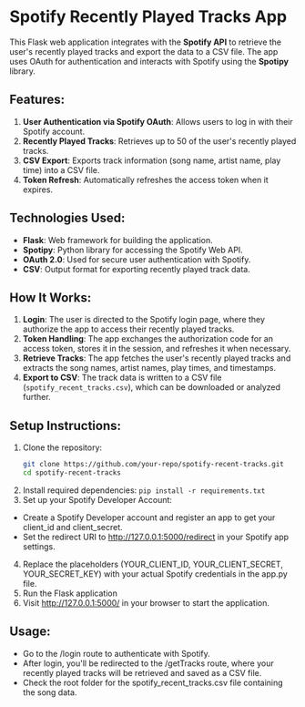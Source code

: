 # Spotify Recently Played Tracks App

This Flask web application integrates with the **Spotify API** to retrieve the user's recently played tracks and export the data to a CSV file. The app uses OAuth for authentication and interacts with Spotify using the **Spotipy** library.

## Features:
1. **User Authentication via Spotify OAuth**: Allows users to log in with their Spotify account.
2. **Recently Played Tracks**: Retrieves up to 50 of the user's recently played tracks.
3. **CSV Export**: Exports track information (song name, artist name, play time) into a CSV file.
4. **Token Refresh**: Automatically refreshes the access token when it expires.

## Technologies Used:
- **Flask**: Web framework for building the application.
- **Spotipy**: Python library for accessing the Spotify Web API.
- **OAuth 2.0**: Used for secure user authentication with Spotify.
- **CSV**: Output format for exporting recently played track data.

## How It Works:
1. **Login**: The user is directed to the Spotify login page, where they authorize the app to access their recently played tracks.
2. **Token Handling**: The app exchanges the authorization code for an access token, stores it in the session, and refreshes it when necessary.
3. **Retrieve Tracks**: The app fetches the user's recently played tracks and extracts the song names, artist names, play times, and timestamps.
4. **Export to CSV**: The track data is written to a CSV file (`spotify_recent_tracks.csv`), which can be downloaded or analyzed further.

## Setup Instructions:
1. Clone the repository:
   ```bash
   git clone https://github.com/your-repo/spotify-recent-tracks.git
   cd spotify-recent-tracks
2. Install required dependencies: ```pip install -r requirements.txt```
3. Set up your Spotify Developer Account:
  * Create a Spotify Developer account and register an app to get your client_id and client_secret.
  * Set the redirect URI to http://127.0.0.1:5000/redirect in your Spotify app settings.
4.  Replace the placeholders (YOUR_CLIENT_ID, YOUR_CLIENT_SECRET, YOUR_SECRET_KEY) with your actual Spotify credentials in the app.py file.
5. Run the Flask application
6. Visit http://127.0.0.1:5000/ in your browser to start the application.

## Usage:
* Go to the /login route to authenticate with Spotify.
* After login, you'll be redirected to the /getTracks route, where your recently played tracks will be retrieved and saved as a CSV file.
* Check the root folder for the spotify_recent_tracks.csv file containing the song data.

